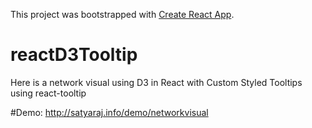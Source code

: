 This project was bootstrapped with [Create React App](https://github.com/facebookincubator/create-react-app).

# reactD3Tooltip
Here is a network visual using D3 in React with Custom Styled Tooltips using react-tooltip

#Demo: <a href='' target='_blank'>http://satyaraj.info/demo/networkvisual</a>
